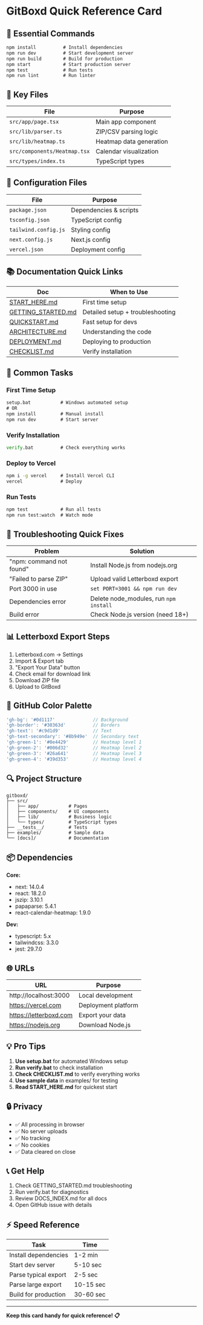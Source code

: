 # GitBoxd Quick Reference Card

## 🚀 Essential Commands

```cmd
npm install          # Install dependencies
npm run dev          # Start development server
npm run build        # Build for production
npm start            # Start production server
npm test             # Run tests
npm run lint         # Run linter
```

## 📁 Key Files

| File | Purpose |
|------|---------|
| `src/app/page.tsx` | Main app component |
| `src/lib/parser.ts` | ZIP/CSV parsing logic |
| `src/lib/heatmap.ts` | Heatmap data generation |
| `src/components/Heatmap.tsx` | Calendar visualization |
| `src/types/index.ts` | TypeScript types |

## 🔧 Configuration Files

| File | Purpose |
|------|---------|
| `package.json` | Dependencies & scripts |
| `tsconfig.json` | TypeScript config |
| `tailwind.config.js` | Styling config |
| `next.config.js` | Next.js config |
| `vercel.json` | Deployment config |

## 📚 Documentation Quick Links

| Doc | When to Use |
|-----|-------------|
| [START_HERE.md](START_HERE.md) | First time setup |
| [GETTING_STARTED.md](GETTING_STARTED.md) | Detailed setup + troubleshooting |
| [QUICKSTART.md](QUICKSTART.md) | Fast setup for devs |
| [ARCHITECTURE.md](ARCHITECTURE.md) | Understanding the code |
| [DEPLOYMENT.md](DEPLOYMENT.md) | Deploying to production |
| [CHECKLIST.md](CHECKLIST.md) | Verify installation |

## 🎯 Common Tasks

### First Time Setup
```cmd
setup.bat           # Windows automated setup
# OR
npm install         # Manual install
npm run dev         # Start server
```

### Verify Installation
```cmd
verify.bat          # Check everything works
```

### Deploy to Vercel
```cmd
npm i -g vercel     # Install Vercel CLI
vercel              # Deploy
```

### Run Tests
```cmd
npm test            # Run all tests
npm run test:watch  # Watch mode
```

## 🐛 Troubleshooting Quick Fixes

| Problem | Solution |
|---------|----------|
| "npm: command not found" | Install Node.js from nodejs.org |
| "Failed to parse ZIP" | Upload valid Letterboxd export |
| Port 3000 in use | `set PORT=3001 && npm run dev` |
| Dependencies error | Delete node_modules, run `npm install` |
| Build error | Check Node.js version (need 18+) |

## 📊 Letterboxd Export Steps

1. Letterboxd.com → Settings
2. Import & Export tab
3. "Export Your Data" button
4. Check email for download link
5. Download ZIP file
6. Upload to GitBoxd

## 🎨 GitHub Color Palette

```javascript
'gh-bg': '#0d1117'              // Background
'gh-border': '#30363d'          // Borders
'gh-text': '#c9d1d9'            // Text
'gh-text-secondary': '#8b949e'  // Secondary text
'gh-green-1': '#0e4429'         // Heatmap level 1
'gh-green-2': '#006d32'         // Heatmap level 2
'gh-green-3': '#26a641'         // Heatmap level 3
'gh-green-4': '#39d353'         // Heatmap level 4
```

## 🔍 Project Structure

```
gitboxd/
├── src/
│   ├── app/           # Pages
│   ├── components/    # UI components
│   ├── lib/           # Business logic
│   └── types/         # TypeScript types
├── __tests__/         # Tests
├── examples/          # Sample data
└── [docs]/            # Documentation
```

## 📦 Dependencies

**Core:**
- next: 14.0.4
- react: 18.2.0
- jszip: 3.10.1
- papaparse: 5.4.1
- react-calendar-heatmap: 1.9.0

**Dev:**
- typescript: 5.x
- tailwindcss: 3.3.0
- jest: 29.7.0

## 🌐 URLs

| URL | Purpose |
|-----|---------|
| http://localhost:3000 | Local development |
| https://vercel.com | Deployment platform |
| https://letterboxd.com | Export your data |
| https://nodejs.org | Download Node.js |

## 💡 Pro Tips

1. **Use setup.bat** for automated Windows setup
2. **Run verify.bat** to check installation
3. **Check CHECKLIST.md** to verify everything works
4. **Use sample data** in examples/ for testing
5. **Read START_HERE.md** for quickest start

## 🔒 Privacy

- ✅ All processing in browser
- ✅ No server uploads
- ✅ No tracking
- ✅ No cookies
- ✅ Data cleared on close

## 📞 Get Help

1. Check GETTING_STARTED.md troubleshooting
2. Run verify.bat for diagnostics
3. Review DOCS_INDEX.md for all docs
4. Open GitHub issue with details

## ⚡ Speed Reference

| Task | Time |
|------|------|
| Install dependencies | 1-2 min |
| Start dev server | 5-10 sec |
| Parse typical export | 2-5 sec |
| Parse large export | 10-15 sec |
| Build for production | 30-60 sec |

---

**Keep this card handy for quick reference! 📋**
